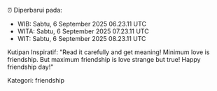 ⏰ Diperbarui pada:
- WIB: Sabtu, 6 September 2025 06.23.11 UTC
- WITA: Sabtu, 6 September 2025 07.23.11 UTC
- WIT: Sabtu, 6 September 2025 08.23.11 UTC

Kutipan Inspiratif:
"Read it carefully and get meaning! Minimum love is friendship. But maximum friendship is love strange but true! Happy friendship day!"


Kategori: friendship

